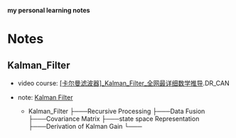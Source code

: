 **my personal learning notes**

# Notes

## Kalman_Filter

* video course: [[卡尔曼滤波器]\_Kalman\_Filter\_全网最详细数学推导](https://space.bilibili.com/230105574/channel/collectiondetail?sid=6939).DR_CAN

* note: [Kalman Filter](./Kalman_Filter.md)
   *  Kalman_Filter
      ├───Recursive Processing
      ├───Data Fusion
      ├───Covariance Matrix
      ├───state space Representation
      ├───Derivation of Kalman Gain
      └───
